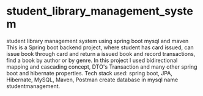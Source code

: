# student_library_management_system
student library management system using spring boot mysql and maven
This is a Spring boot backend project, where student has card issued, can issue book through card and return a issued book and record transactions, find a book by author or by genre.
In this project I used bidirectional mapping and cascading concept, DTO's Transaction and many other spring boot and hibernate properties.
Tech stack used: spring boot, JPA, Hibernate, MySQL, Maven, Postman
create database in mysql name studentmanagement.
